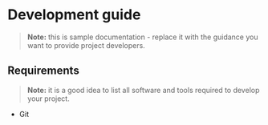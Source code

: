# Development guide

> **Note:** this is sample documentation - replace it with the guidance you want to provide project developers.

## Requirements
> **Note:** it is a good idea to list all software and tools required to develop your project.

* Git

## 